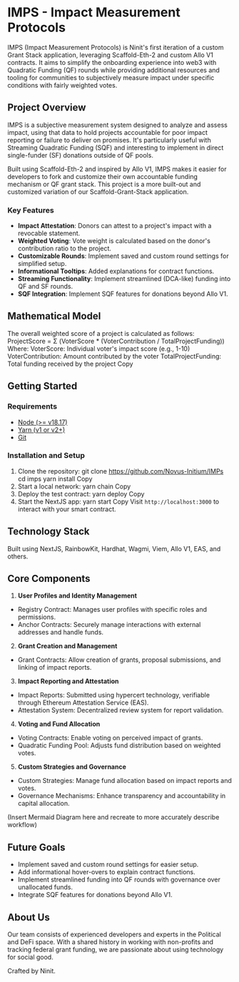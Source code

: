 # IMPS - Impact Measurement Protocols

IMPS (Impact Measurement Protocols) is Ninit's first iteration of a custom Grant Stack application, leveraging Scaffold-Eth-2 and custom Allo V1 contracts. It aims to simplify the onboarding experience into web3 with Quadratic Funding (QF) rounds while providing additional resources and tooling for communities to subjectively measure impact under specific conditions with fairly weighted votes.

## Project Overview

IMPS is a subjective measurement system designed to analyze and assess impact, using that data to hold projects accountable for poor impact reporting or failure to deliver on promises. It's particularly useful with Streaming Quadratic Funding (SQF) and interesting to implement in direct single-funder (SF) donations outside of QF pools.

Built using Scaffold-Eth-2 and inspired by Allo V1, IMPS makes it easier for developers to fork and customize their own accountable funding mechanism or QF grant stack. This project is a more built-out and customized variation of our Scaffold-Grant-Stack application.

### Key Features

- **Impact Attestation**: Donors can attest to a project's impact with a revocable statement.
- **Weighted Voting**: Vote weight is calculated based on the donor's contribution ratio to the project.
- **Customizable Rounds**: Implement saved and custom round settings for simplified setup.
- **Informational Tooltips**: Added explanations for contract functions.
- **Streaming Functionality**: Implement streamlined (DCA-like) funding into QF and SF rounds.
- **SQF Integration**: Implement SQF features for donations beyond Allo V1.

## Mathematical Model

The overall weighted score of a project is calculated as follows:
ProjectScore = Σ (VoterScore * (VoterContribution / TotalProjectFunding))
Where:
VoterScore: Individual voter's impact score (e.g., 1-10)
VoterContribution: Amount contributed by the voter
TotalProjectFunding: Total funding received by the project
Copy
## Getting Started

### Requirements

- [Node (>= v18.17)](https://nodejs.org/en/download/)
- [Yarn (v1 or v2+)](https://yarnpkg.com/getting-started/install)
- [Git](https://git-scm.com/downloads)

### Installation and Setup

1. Clone the repository:
git clone https://github.com/Novus-Initium/IMPs
cd imps
yarn install
Copy
2. Start a local network:
yarn chain
Copy
3. Deploy the test contract:
yarn deploy
Copy
4. Start the NextJS app:
yarn start
Copy
Visit `http://localhost:3000` to interact with your smart contract.

## Technology Stack

Built using NextJS, RainbowKit, Hardhat, Wagmi, Viem, Allo V1, EAS, and others.

## Core Components

1. **User Profiles and Identity Management**
- Registry Contract: Manages user profiles with specific roles and permissions.
- Anchor Contracts: Securely manage interactions with external addresses and handle funds.

2. **Grant Creation and Management**
- Grant Contracts: Allow creation of grants, proposal submissions, and linking of impact reports.

3. **Impact Reporting and Attestation**
- Impact Reports: Submitted using hypercert technology, verifiable through Ethereum Attestation Service (EAS).
- Attestation System: Decentralized review system for report validation.

4. **Voting and Fund Allocation**
- Voting Contracts: Enable voting on perceived impact of grants.
- Quadratic Funding Pool: Adjusts fund distribution based on weighted votes.

5. **Custom Strategies and Governance**
- Custom Strategies: Manage fund allocation based on impact reports and votes.
- Governance Mechanisms: Enhance transparency and accountability in capital allocation.

(Insert Mermaid Diagram here and recreate to more accurately describe workflow)

## Future Goals

- Implement saved and custom round settings for easier setup.
- Add informational hover-overs to explain contract functions.
- Implement streamlined funding into QF rounds with governance over unallocated funds.
- Integrate SQF features for donations beyond Allo V1.

## About Us

Our team consists of experienced developers and experts in the Political and DeFi space. With a shared history in working with non-profits and tracking federal grant funding, we are passionate about using technology for social good.

Crafted by Ninit.

